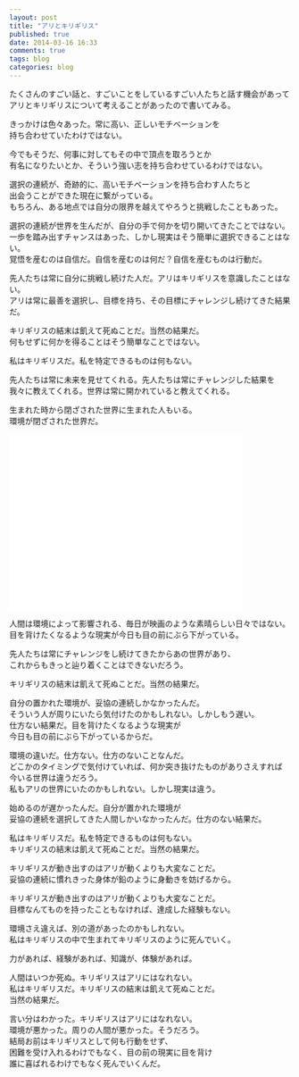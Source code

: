 ```yaml
---
layout: post
title: "アリとキリギリス"
published: true
date: 2014-03-16 16:33
comments: true
tags: blog
categories: blog
---
```


たくさんのすごい話と、すごいことをしているすごい人たちと話す機会があって  
アリとキリギリスについて考えることがあったので書いてみる。  
  
きっかけは色々あった。常に高い、正しいモチベーションを  
持ち合わせていたわけではない。  
  
今でもそうだ、何事に対してもその中で頂点を取ろうとか  
有名になりたいとか、そういう強い志を持ち合わせているわけではない。  
  
選択の連続が、奇跡的に、高いモチベーションを持ち合わす人たちと  
出会うことができた現在に繋がっている。  
もちろん、ある地点では自分の限界を越えてやろうと挑戦したこともあった。  
  
選択の連続が世界を生んだが、自分の手で何かを切り開いてきたことではない。  
一歩を踏み出すチャンスはあった、しかし現実はそう簡単に選択できることはない。  
覚悟を産むのは自信だ。自信を産むのは何だ？自信を産むものは行動だ。  
  
先人たちは常に自分に挑戦し続けた人だ。アリはキリギリスを意識したことはない。  
アリは常に最善を選択し、目標を持ち、その目標にチャレンジし続けてきた結果だ。  
  
キリギリスの結末は飢えて死ぬことだ。当然の結果だ。  
何もせずに何かを得ることはそう簡単なことではない。  
  
私はキリギリスだ。私を特定できるものは何もない。  
  
先人たちは常に未来を見せてくれる。先人たちは常にチャレンジした結果を  
我々に教えてくれる。世界は常に開かれていると教えてくれる。  
  
生まれた時から閉ざされた世界に生まれた人もいる。  
環境が閉ざされた世界だ。  

<iframe width="420" height="315" src="//www.youtube.com/embed/DV1hQSt2hSE" frameborder="0" allowfullscreen></iframe>
  
人間は環境によって影響される、毎日が映画のような素晴らしい日々ではない。  
目を背けたくなるような現実が今日も目の前にぶら下がっている。  
  
先人たちは常にチャレンジをし続けてきたからあの世界があり、  
これからもきっと辿り着くことはできないだろう。  
  
キリギリスの結末は飢えて死ぬことだ。当然の結果だ。  
  
自分の置かれた環境が、妥協の連続しかなかったんだ。  
そういう人が周りにいたら気付けたのかもしれない。しかしもう遅い。  
仕方ない結果だ。目を背けたくなるような現実が  
今日も目の前にぶら下がっているからだ。  
  
環境の違いだ。仕方ない。仕方のないことなんだ。  
どこかのタイミングで気付けていれば、何か突き抜けたものがありさえすれば  
今いる世界は違うだろう。  
私もアリの世界にいたのかもしれない。しかし現実は違う。  
  
始めるのが遅かったんだ。自分が置かれた環境が  
妥協の連続を選択してきた人間しかいなかったんだ。仕方のない結果だ。  
  
私はキリギリスだ。私を特定できるものは何もない。  
キリギリスの結末は飢えて死ぬことだ。当然の結果だ。  
  
キリギリスが動き出すのはアリが動くよりも大変なことだ。  
妥協の連続に慣れきった身体が鉛のように身動きを妨げるから。  
  
キリギリスが動き出すのはアリが動くよりも大変なことだ。  
目標なんてものを持ったこともなければ、達成した経験もない。  
  
環境さえ違えば、別の道があったのかもしれない。  
私はキリギリスの中で生まれてキリギリスのように死んでいく。  
  
力があれば、経験があれば、知識が、体験があれば。  
  
人間はいつか死ぬ。キリギリスはアリにはなれない。  
私はキリギリスだ。キリギリスの結末は飢えて死ぬことだ。  
当然の結果だ。  
  
言い分はわかった。キリギリスはアリにはなれない。  
環境が悪かった。周りの人間が悪かった。そうだろう。  
結局お前はキリギリスとして何も行動をせず、  
困難を受け入れるわけでもなく、目の前の現実に目を背け  
誰に喜ばれるわけでもなく死んでいくんだ。  
  

